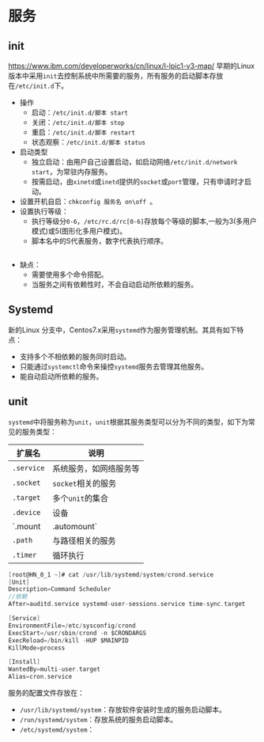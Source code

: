 # 服务

## init
https://www.ibm.com/developerworks/cn/linux/l-lpic1-v3-map/
早期的Linux版本中采用`init`去控制系统中所需要的服务，所有服务的启动脚本存放在`/etc/init.d`下。

- 操作
  - 启动：`/etc/init.d/脚本 start`
  - 关闭：`/etc/init.d/脚本 stop`
  - 重启：`/etc/init.d/脚本 restart`
  - 状态观察：`/etc/init.d/脚本 status`
- 启动类型
  - 独立启动：由用户自己设置启动，如启动网络`/etc/init.d/network start`，为常驻内存服务。
  - 按需启动，由`xinetd`或`inetd`提供的`socket`或`port`管理，只有申请时才启动。
- 设置开机自启：`chkconfig 服务名 on\off `。
- 设置执行等级：
  - 执行等级分`0-6`，`/etc/rc.d/rc[0-6]`存放每个等级的脚本,一般为3(多用户模式)或5(图形化多用户模式)。
  - 脚本名中的S代表服务，数字代表执行顺序。

```

```

- 缺点：
  - 需要使用多个命令搭配。
  - 当服务之间有依赖性时，不会自动启动所依赖的服务。
## Systemd

新的Linux 分支中，Centos7.x采用`systemd`作为服务管理机制。其具有如下特点：

- 支持多个不相依赖的服务同时启动。
- 只能通过`systemctl`命令来操控`systemd`服务去管理其他服务。
- 能自动启动所依赖的服务。

## unit

`systemd`中将服务称为`unit`，`unit`根据其服务类型可以分为不同的类型，如下为常见的服务类型：

| 扩展名              | 说明                     |
| ------------------- | ------------------------ |
| `.service`          | 系统服务，如网络服务等   |
| `.socket`           | `socket`相关的服务       |
| `.target`           | 多个`unit`的集合         |
| `.device`           | 设备                     |
| `.mount|.automount` | 与文件系统挂载相关的服务 |
| `.path`             | 与路径相关的服务         |
| `.timer`            | 循环执行                 |

```c
[root@HN_0_1 ~]# cat /usr/lib/systemd/system/crond.service 
[Unit]
Description=Command Scheduler
//依赖
After=auditd.service systemd-user-sessions.service time-sync.target

[Service]
EnvironmentFile=/etc/sysconfig/crond
ExecStart=/usr/sbin/crond -n $CRONDARGS
ExecReload=/bin/kill -HUP $MAINPID
KillMode=process

[Install]
WantedBy=multi-user.target
Alias=cron.service
```

服务的配置文件存放在：

- `/usr/lib/systemd/system`：存放软件安装时生成的服务启动脚本。
- `/run/systemd/system`：存放系统的服务启动脚本。
- `/etc/systemd/system`：
